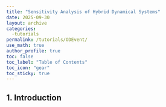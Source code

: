 ```yaml
---
title: "Sensitivity Analysis of Hybrid Dynamical Systems"
date: 2025-09-30
layout: archive
categories: 
  -tutorials
permalink: /tutorials/ODEvent/
use_math: true
author_profile: true
toc: false
toc_label: "Table of Contents"
toc_icon: "gear"
toc_sticky: true
---
```


## 1. Introduction

